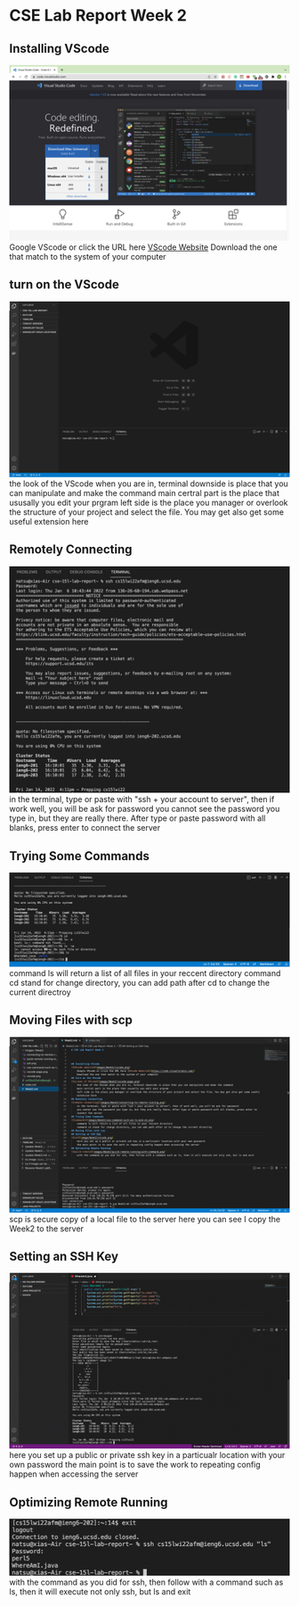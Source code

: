 # CSE Lab Report Week 2



## Installing VScode
![VScode website](images/Week2/vscode.png)
    Google VScode or click the URL here [VScode Website](https://code.visualstudio.com/)
    Download the one that match to the system of your computer
## turn on the VScode
![screen of VScode](images/Week2/vscode-page.png)
    the look of the VScode when you are in, terminal downside is place that you can manipulate and make the command
    main certral part is the place that ususally you edit your prgram
    left side is the place you manager or overlook the structure of your project and select the file. You may get also get some useful extension here 
## Remotely Connecting
![remote connecting](images/Week2/connecting-to-remote-running.png)
    in the terminal, type or paste with "ssh + your account to server", then if work well, you will be ask for password
    you cannot see the password you type in, but they are really there. After type or paste password with all blanks, press enter to connect the server
## Trying Some Commands
![commands](images/Week2/use-cammand-such-as-ls-and-cd.png)
    command ls will return a list of all files in your reccent directory
    command cd stand for change directory, you can add path after cd to change the current directroy
## Moving Files with scp
![scp](images/Week2/scp.png)
    scp is secure copy of a local file to the server
    here you can see I copy the Week2 to the server
## Setting an SSH Key
![ssh](images/Week2/ssh.png)
    here you set up a public or private ssh key in a particualr location with your own password
    the main point is to save the work to repeating config happen when accessing the server
## Optimizing Remote Running
![quick-remote](images/Week2/quick-remote-running-with-command.png)
    with the command as you did for ssh, then follow with a command such as ls, then it will execute not only ssh, but ls and exit 